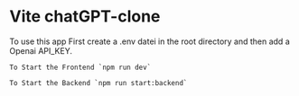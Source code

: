 # Vite chatGPT-clone

To use this app First create a .env datei in the root directory and then add a Openai API_KEY. 

``To Start the Frontend `npm run dev` ``

``To Start the Backend `npm run start:backend` ``
